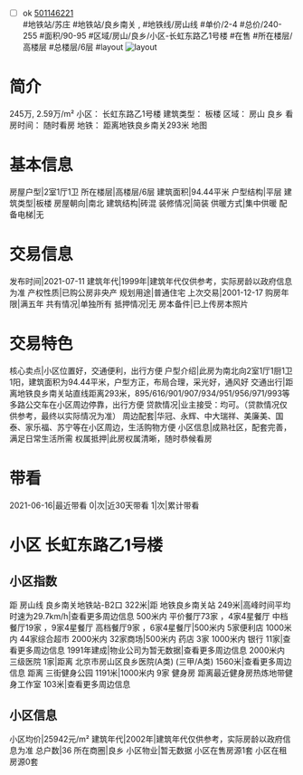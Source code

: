 - [ ] ok [501146221](https://bj.5i5j.com/ershoufang/501146221.html)  
 #地铁站/苏庄 #地铁站/良乡南关 ,  #地铁线/房山线
#单价/2-4 #总价/240-255 #面积/90-95   #区域/房山/良乡/小区-长虹东路乙1号楼 #在售 #所在楼层/高楼层 #总楼层/6层 #layout 
![layout](http://image2a.5i5j.com/scm/HOUSE_CUSTOMER/9bc3ce4f7347471eb0eb151e8b0855e9.jpg_P5.jpg) 
# 简介 
 245万,  2.59万/m² 
小区： 长虹东路乙1号楼
建筑类型： 板楼
区域： 房山 良乡
看房时间： 随时看房
地铁： 距离地铁良乡南关293米 地图
# 基本信息 
 房屋户型|2室1厅1卫
所在楼层|高楼层/6层
建筑面积|94.44平米
户型结构|平层
建筑类型|板楼
房屋朝向|南北
建筑结构|砖混
装修情况|简装
供暖方式|集中供暖
配备电梯|无
# 交易信息 
 发布时间|2021-07-11
建筑年代|1999年|建筑年代仅供参考，实际房龄以政府信息为准
产权性质|已购公房非央产
规划用途|普通住宅
上次交易|2001-12-17
购房年限|满五年
共有情况|单独所有
抵押情况|无
房本备件|已上传房本照片
# 交易特色 
 核心卖点|小区位置好，交通便利，出行方便
户型介绍|此房为南北向2室1厅1厨1卫1阳，建筑面积为94.44平米，户型方正，布局合理，采光好，通风好
交通出行|距离地铁良乡南关站直线距离293米，895/616/901/907/934/951/956/971/993等多路公交车在小区周边停靠，出行方便
贷款情况|业主接受：均可。（贷款情况仅供参考，最终以实际情况为准）
周边配套|华冠、永辉、中大瑞祥、美廉美、国泰、家乐福、苏宁等在小区周边，生活购物方便
小区信息|成熟社区，配套完善，满足日常生活所需
权属抵押|此房权属清晰，随时恭候看房
# 带看 
 2021-06-16|最近带看	 0|次|近30天带看	 1|次|累计带看
# 小区 长虹东路乙1号楼
## 小区指数 
 距 房山线 良乡南关地铁站-B2口 322米|距 地铁良乡南关站 249米|高峰时间平均时速为29.7km/h|查看更多周边信息
500米内 平价餐厅73家 ，4家4星餐厅
中档餐厅19家 ，9家4星餐厅
高档餐厅9家 ，6家4星餐厅|500米内 5家便利店
1000米内 44家综合超市
2000米内 32家商场|500米内 药店 3家
1000米内 银行 11家|查看更多周边信息
1991年建成|物业公司为暂无数据|查看更多周边信息
2000米内 三级医院 1家|距离 北京市房山区良乡医院(A类) (三甲/A类) 1560米|查看更多周边信息
距离 三街健身公园 1191米|1000米内 9家 健身房
距离最近健身房热炼地带健身工作室 103米|查看更多周边信息
## 小区信息 
 小区均价|25942元/m²
建筑年代|2002年|建筑年代仅供参考，实际房龄以政府信息为准
总户数|36
所在商圈|良乡
小区物业|暂无数据
小区在售房源1套
小区在租房源0套
